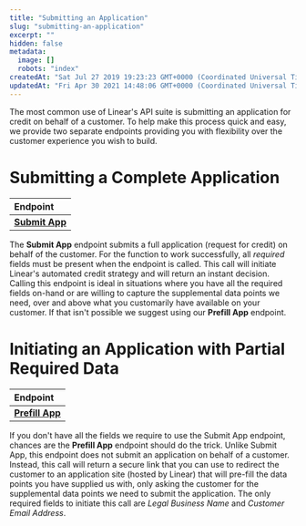 ```yaml
---
title: "Submitting an Application"
slug: "submitting-an-application"
excerpt: ""
hidden: false
metadata: 
  image: []
  robots: "index"
createdAt: "Sat Jul 27 2019 19:23:23 GMT+0000 (Coordinated Universal Time)"
updatedAt: "Fri Apr 30 2021 14:48:06 GMT+0000 (Coordinated Universal Time)"
---
```

The most common use of Linear's API suite is submitting an application for credit on behalf of a customer.  To help make this process quick and easy, we provide two separate endpoints providing you with flexibility over the customer experience you wish to build.

# Submitting a Complete Application

| Endpoint                             |
| :----------------------------------- |
| **[Submit App]((/#tag/Applications/operation/IdeaApi_Submit))** |

The **Submit App** endpoint submits a full application (request for credit) on behalf of the customer.  For the function to work successfully, all _required_ fields must be present when the endpoint is called.  This call will initiate Linear's automated credit strategy and will return an instant decision.  Calling this endpoint is ideal in situations where you have all the required fields on-hand or are willing to capture the supplemental data points we need, over and above what you customarily have available on your customer.  If that isn't possible we suggest using our **Prefill App** endpoint.

# Initiating an Application with Partial Required Data

| Endpoint                               |
| :------------------------------------- |
| **[Prefill App](ref:ideaapi_prefill)** |

If you don't have all the fields we require to use the Submit App endpoint, chances are the **Prefill App** endpoint should do the trick.  Unlike Submit App, this endpoint does not submit an application on behalf of a customer.  Instead, this call will return a secure link that you can use to redirect the customer to an application site (hosted by Linear) that will pre-fill the data points you have supplied us with, only asking the customer for the supplemental data points we need to submit the application.  The only required fields to initiate this call are _Legal Business Name_ and _Customer Email Address_.

